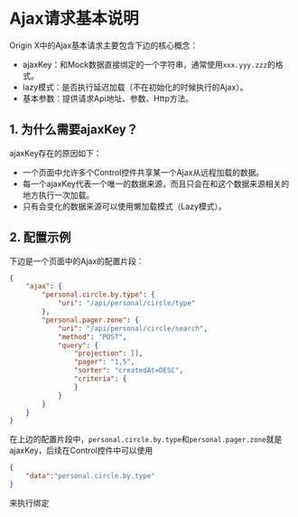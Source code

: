 # Ajax请求基本说明

Origin X中的Ajax基本请求主要包含下边的核心概念：

* ajaxKey：和Mock数据直接绑定的一个字符串，通常使用`xxx.yyy.zzz`的格式。
* lazy模式：是否执行延迟加载（不在初始化的时候执行的Ajax）。
* 基本参数：提供请求Api地址、参数、Http方法。

## 1. 为什么需要ajaxKey？

ajaxKey存在的原因如下：

* 一个页面中允许多个Control控件共享某一个Ajax从远程加载的数据。
* 每一个ajaxKey代表一个唯一的数据来源，而且只会在和这个数据来源相关的地方执行一次加载。
* 只有会变化的数据来源可以使用懒加载模式（Lazy模式）。

## 2. 配置示例

下边是一个页面中的Ajax的配置片段：

```json
{
    "ajax": {
        "personal.circle.by.type": {
            "uri": "/api/personal/circle/type"
        },
        "personal.pager.zone": {
            "uri": "/api/personal/circle/search",
            "method": "POST",
            "query": {
                "projection": [],
                "pager": "1,5",
                "sorter": "createdAt=DESC",
                "criteria": {
                }
            }
        }
    }
}
```

在上边的配置片段中，`personal.circle.by.type`和`personal.pager.zone`就是ajaxKey，后续在Control控件中可以使用

```json
{
    "data":"personal.circle.by.type"
}
```

来执行绑定



